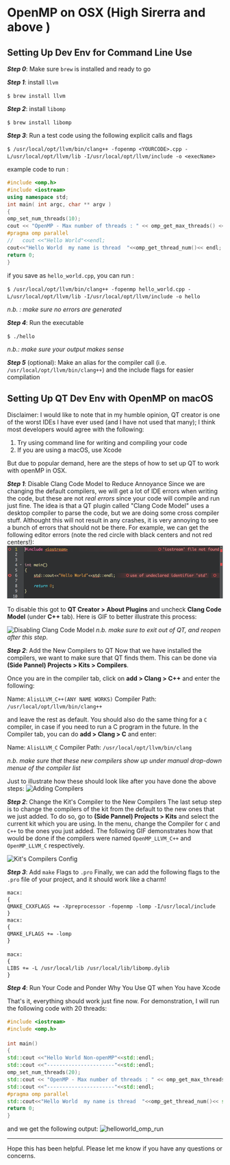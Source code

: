 # OpenMP on OSX (High Sirerra and above )

## Setting Up Dev Env for Command Line Use

***Step 0***: Make sure `brew` is installed and ready to go

***Step 1***: install `llvm` 

`$ brew install llvm`

***Step 2***: install `libomp`

`$ brew install libomp`

***Step 3***: Run a test code using the following explicit calls and flags

`$ /usr/local/opt/llvm/bin/clang++ -fopenmp <YOURCODE>.cpp -L/usr/local/opt/llvm/lib -I/usr/local/opt/llvm/include -o <execName> `

example code to run :
```` C++
#include <omp.h>
#include <iostream>
using namespace std;
int main( int argc, char ** argv )
{
omp_set_num_threads(10);
cout << "OpenMP - Max number of threads : " << omp_get_max_threads() << endl;
#pragma omp parallel
//   cout <<"Hello World"<<endl;
cout<<"Hello World  my name is thread  "<<omp_get_thread_num()<< endl;
return 0;
}
````
if you save as `hello_world.cpp`, you can run :

`$ /usr/local/opt/llvm/bin/clang++ -fopenmp hello_world.cpp -L/usr/local/opt/llvm/lib -I/usr/local/opt/llvm/include -o hello`

*n.b. : make sure no errors are generated* 

***Step 4***: Run the executable

`$ ./hello`

*n.b.: make sure your output makes sense*

***Step 5*** (optional): Make an alias for the compiler call (i.e. `/usr/local/opt/llvm/bin/clang++`) and the include flags for easier compilation

## Setting Up QT Dev Env with OpenMP on macOS

Disclaimer: I would like to note that in my humble opinion, QT creator is one of the worst IDEs I have ever used (and I have not used that many); I think most developers would agree with the following:

1. Try using command line for writing and compiling your code 
1. If you are using a macOS, use Xcode

But due to popular demand, here are the steps of how to set up QT to work with openMP in OSX.

***Step 1***: Disable Clang Code Model to Reduce Annoyance
Since we are changing the default compilers, we will get a lot of IDE errors when writing the code, but these are not *real errors* since your code will compile and run just fine. The idea is that a QT plugin called "Clang Code Model" uses a desktop compiler to parse the code, but we are doing some cross compiler stuff. Althought this will not result in any crashes, it is very annoying to see a bunch of errors that should not be there. For example, we can get the following editor errors (note the red circle with black centers and not red centers!):
![IDE Errors](./Images/Wrong_Errors.png)

To disable this got to **QT Creator > About Plugins** and uncheck **Clang Code Model** (under **C++** tab). Here is GIF to better illustrate this process:

![Disabling Clang Code Model](https://media.giphy.com/media/zdOuHU0usWpKTlPcBT/giphy.gif)
*n.b. make sure to exit out of QT, and reopen after this step.*

***Step 2***: Add the New Compilers to QT
Now that we have installed the compilers, we want to make sure that QT finds them. This can be done via **(Side Pannel) Projects > Kits > Compilers**.

Once you are in the compiler tab, click on **add > Clang > C++** and enter the following:  

Name: `AlisLLVM_C++(ANY NAME WORKS)`
Compiler Path: `/usr/local/opt/llvm/bin/clang++`

and leave the rest as default. You should also do the same thing for a `C` compiler, in case if you need to run a C program in the future. In the Compiler tab, you can do **add > Clang > C** and enter:

Name: `AlisLLVM_C`
Compiler Path: `/usr/local/opt/llvm/bin/clang`

*n.b. make sure that these new compilers show up under manual drop-down menue of the compiler list*


Just to illustrate how these should look like after you have done the above steps:
![Adding Compilers](https://media.giphy.com/media/JltKWRZKDrriRdpVOS/giphy.gif)


***Step 2***: Change the Kit's Compiler to the New Compilers
The last setup step is to change the compilers of the kit from the default to the new ones that we just added. To do so, go to **(Side Pannel) Projects > Kits** and select the current kit which you are using. In the menu, change the Compiler for `C` and `C++` to the ones you just added. The following GIF demonstrates how that would be done if the compilers were named `OpenMP_LLVM_C++` and `OpenMP_LLVM_C` respectively.

![Kit's Compilers Config](https://media.giphy.com/media/mO6GsyzChxAVMa7N73/giphy.gif)

***Step 3***: Add `make` Flags to `.pro`
Finally, we can add the following flags to the `.pro` file of your project, and it should work like a charm!

````
macx: 
{
QMAKE_CXXFLAGS += -Xpreprocessor -fopenmp -lomp -I/usr/local/include
}
macx: 
{
QMAKE_LFLAGS += -lomp
}

macx: 
{
LIBS += -L /usr/local/lib /usr/local/lib/libomp.dylib
}
````

***Step 4***: Run Your Code and Ponder Why You Use QT when You have Xcode

That's it, everything should work just fine now. For demonstration, I will run the following code with 20 threads:

````C++
#include <iostream>
#include <omp.h>

int main()
{
std::cout <<"Hello World Non-openMP"<<std::endl;
std::cout <<"----------------------"<<std::endl;
omp_set_num_threads(20);
std::cout << "OpenMP - Max number of threads : " << omp_get_max_threads() << std::endl;
std::cout <<"----------------------"<<std::endl;
#pragma omp parallel
std::cout<<"Hello World  my name is thread  "<<omp_get_thread_num()<< std::endl;
return 0;
}
````

and we get the following output:
![helloworld_omp_run](https://media.giphy.com/media/RGAIKcEmK1G7n2WNvG/giphy.gif)

--------

Hope this has been helpful. Please let me know if you have any questions or concerns. 

